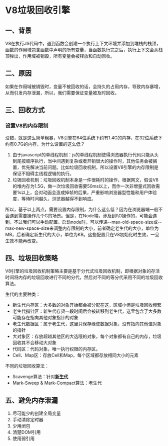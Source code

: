 # V8垃圾回收引擎

## 一、背景

V8在执行JS代码中，遇到函数会创建一个执行上下文环境并添加到堆栈的栈顶，函数的作用域包含函数中声明的所有变量，当函数执行完之后，执行上下文会从栈顶弹出，作用域被销毁，所有变量会被释放和自动回收。

## 二、原因

如果在作用域被销毁时，变量不被回收的话，会持久的占用内存，导致内存暴增，从而引发内存泄漏，所以，我们需要保证变量被及时回收。

## 三、回收方式

### 设置V8的内存限制

没错，就是这么简单粗暴，V8引擎在64位系统下约有1.4G的内存，在32位系统下约有0.7G的内存，为什么设置的这么低？

1. 由于javascript的单线程机制：js的单线程机制使得浏览器执行代码只能从头到尾按顺序执行，当中间遇到复杂或者开销很大的操作时，其他任务会被搁置，优先解决当前问题。比如垃圾回收机制，所以设置V8引擎的内存限制是保证不阻碍主线程逻辑的执行。
2. 垃圾回收机制：垃圾回收机制本身是一件很耗时的操作，根据网文，假设V8的堆内存为1.5G，做一次垃圾回收需要50ms以上，而作一次非增量式回收需要1s以上，会对动画会造成掉帧的后果，严重影响浏览器型性能和用户体验度，等待时间越久，浏览器越得不到响应。

所以，基于以上两点，需要设置内存限制，为什么这么低？因为在浏览器端一般不会遇到需要操作几个G的场景。但是，在Node端，涉及到I\O操作的，可能会遇到，不过我们可以手动配置。启动node时，可以传递--max-old-space-size或--max-new-space-size来调整内存限制的大小，前者确定老生代的大小，单位为MB，后者确定新生代的大小，单位为KB。这些配置只在V8初始化时生效，一旦生效不能再改变。

## 四、垃圾回收策略

V8引擎的垃圾回收机制策略主要是基于分代式垃圾回收机制，即根据对象的存活时间将内存的垃圾回收进行不同的分代，然后对不同的等分代采用不同的垃圾回收算法。

生代的主要种类：

- 新生代内存区：大多数的对象开始都会被分配在这，区域小但是垃圾回收频繁
- 老生代指针区：新生代存货一段时间后会被转移到老生代，这里包含了大多数可能存在指向其他对象指针的对象
- 老生代数据区：属于老生代，这里只保存缘使数据对象，没有指向其他值对象的指针
- 大对象区：存放超越其他区的大选哦的对象，每个对象都有自己的内存，垃圾回收其不会移动大对象
- 代码区：代码对象，唯一执行权限的内存区。
- Cell、Map区：存放Cell和Map，每个区域都存放相同大小的元素

不同的垃圾回收算法：

- Scavenge算法：针对<u>**新生代**</u>
- Mark-Sweep & Mark-Compact算法：老生代

## 五、避免内存泄漏

1. 尽可能少的创建全局变量
2. 手动清除定时器
3. 少用闭包
4. 清楚DOM引用
5. 使用弱引用

